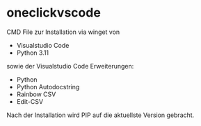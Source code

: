 # oneclickvscode

CMD File zur Installation via winget von
* Visualstudio Code
* Python 3.11

sowie der Visualstudio Code Erweiterungen:
* Python 
* Python Autodocstring
* Rainbow CSV
* Edit-CSV

Nach der Installation wird PIP auf die aktuellste Version gebracht.
